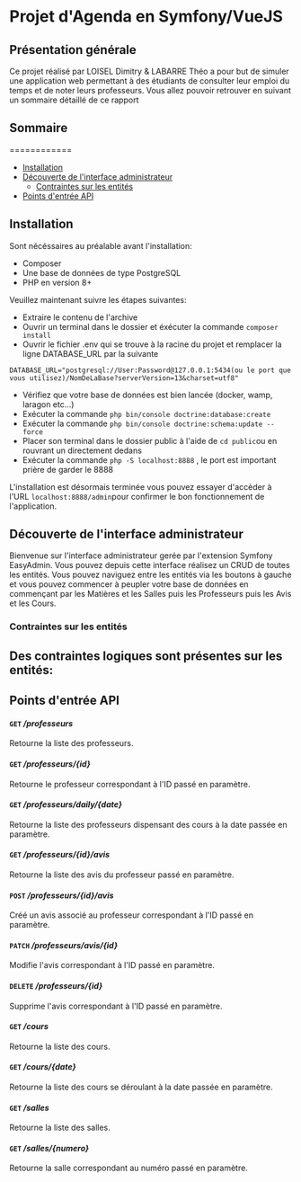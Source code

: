 # Projet d'Agenda en Symfony/VueJS

## Présentation générale

Ce projet réalisé par LOISEL Dimitry & LABARRE Théo a pour but de simuler une application web permettant à des étudiants de consulter leur emploi du temps et de noter leurs professeurs.
Vous allez pouvoir retrouver en suivant un sommaire détaillé de ce rapport

## Sommaire
============
- [Installation](#installation)
- [Découverte de l'interface administrateur](#découverte-de-linterface-administrateur)
  - [Contraintes sur les entités](#contraintes-sur-les-entités)
- [Points d'entrée API](#points-dentrée-api)

## Installation

Sont nécéssaires au préalable avant l'installation:
- Composer
- Une base de données de type PostgreSQL
- PHP en version 8+

Veuillez maintenant suivre les étapes suivantes:

- Extraire le contenu de l'archive
- Ouvrir un terminal dans le dossier et éxécuter la commande `composer install`
- Ouvrir le fichier .env qui se trouve à la racine du projet et remplacer la ligne DATABASE_URL par la suivante

```dotenv
DATABASE_URL="postgresql://User:Password@127.0.0.1:5434(ou le port que vous utilisez)/NomDeLaBase?serverVersion=13&charset=utf8"
```

- Vérifiez que votre base de données est bien lancée (docker, wamp, laragon etc...)
- Exécuter la commande `php bin/console doctrine:database:create`
- Exécuter la commande `php bin/console doctrine:schema:update --force`
- Placer son terminal dans le dossier public à l'aide de `cd public`ou en rouvrant un directement dedans
- Exécuter la commande `php -S localhost:8888` , le port est important prière de garder le 8888

L'installation est désormais terminée vous pouvez essayer d'accèder à l'URL `localhost:8888/admin`pour confirmer le bon fonctionnement de l'application.

## Découverte de l'interface administrateur

Bienvenue sur l'interface administrateur gerée par l'extension Symfony EasyAdmin. Vous pouvez depuis cette interface réalisez un CRUD de toutes les entités.
Vous pouvez naviguez entre les entités via les boutons à gauche et vous pouvez commencer à peupler votre base de données en commençant par les Matières et les Salles puis les Professeurs puis les Avis et les Cours.

### Contraintes sur les entités

Des contraintes logiques sont présentes sur les entités:
-

## Points d'entrée API

#### `GET` */professeurs*
Retourne la liste des professeurs.

#### `GET` */professeurs/{id}*
Retourne le professeur correspondant à l'ID passé en paramètre.

#### `GET` */professeurs/daily/{date}*
Retourne la liste des professeurs dispensant des cours à la date passée en paramètre.

#### `GET` */professeurs/{id}/avis*
Retourne la liste des avis du professeur passé en paramètre.

#### `POST` */professeurs/{id}/avis*
Créé un avis associé au professeur correspondant à l'ID passé en paramètre.

#### `PATCH` */professeurs/avis/{id}*
Modifie l'avis correspondant à l'ID passé en paramètre.

#### `DELETE` */professeurs/{id}*
Supprime l'avis correspondant à l'ID passé en paramètre.

#### `GET` */cours*
Retourne la liste des cours.

#### `GET` */cours/{date}*
Retourne la liste des cours se déroulant à la date passée en paramètre.

#### `GET` */salles*
Retourne la liste des salles.

#### `GET` */salles/{numero}*
Retourne la salle correspondant au numéro passé en paramètre.


